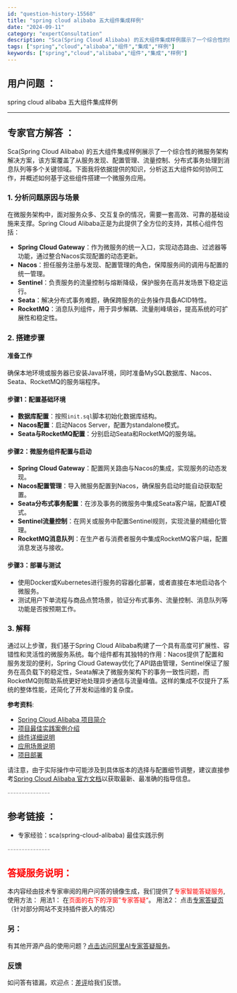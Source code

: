 ```yaml
---
id: "question-history-15568"
title: "spring cloud alibaba 五大组件集成样例"
date: "2024-09-11"
category: "expertConsultation"
description: "Sca(Spring Cloud Alibaba) 的五大组件集成样例展示了一个综合性的微服务架构解决方案，该方案覆盖了从服务发现、配置管理、流量控制、分布式事务处理到消息队列等多个关键领域。下面我将依据提供的知识，分析这五大组件如何协同工作，并概述如何基于这些组件搭建一个微服务应用。### 1. "
tags: ["spring","cloud","alibaba","组件","集成","样例"]
keywords: ["spring","cloud","alibaba","组件","集成","样例"]
---
```


## 用户问题 ： 
 spring cloud alibaba 五大组件集成样例  

---------------
## 专家官方解答 ：

Sca(Spring Cloud Alibaba) 的五大组件集成样例展示了一个综合性的微服务架构解决方案，该方案覆盖了从服务发现、配置管理、流量控制、分布式事务处理到消息队列等多个关键领域。下面我将依据提供的知识，分析这五大组件如何协同工作，并概述如何基于这些组件搭建一个微服务应用。

### 1. 分析问题原因与场景

在微服务架构中，面对服务众多、交互复杂的情况，需要一套高效、可靠的基础设施来支撑。Spring Cloud Alibaba正是为此提供了全方位的支持，其核心组件包括：

- **Spring Cloud Gateway**：作为微服务的统一入口，实现动态路由、过滤器等功能，通过整合Nacos实现配置的动态更新。
- **Nacos**：担任服务注册与发现、配置管理的角色，保障服务间的调用与配置的统一管理。
- **Sentinel**：负责服务的流量控制与熔断降级，保护服务在高并发场景下稳定运行。
- **Seata**：解决分布式事务难题，确保跨服务的业务操作具备ACID特性。
- **RocketMQ**：消息队列组件，用于异步解耦、流量削峰填谷，提高系统的可扩展性和稳定性。

### 2. 搭建步骤

#### 准备工作

确保本地环境或服务器已安装Java环境，同时准备MySQL数据库、Nacos、Seata、RocketMQ的服务端程序。

#### 步骤1：配置基础环境

- **数据库配置**：按照`init.sql`脚本初始化数据库结构。
- **Nacos配置**：启动Nacos Server，配置为standalone模式。
- **Seata与RocketMQ配置**：分别启动Seata和RocketMQ的服务端。

#### 步骤2：微服务组件配置与启动

- **Spring Cloud Gateway**：配置网关路由与Nacos的集成，实现服务的动态发现。
- **Nacos配置管理**：导入微服务配置到Nacos，确保服务启动时能自动获取配置。
- **Seata分布式事务配置**：在涉及事务的微服务中集成Seata客户端，配置AT模式。
- **Sentinel流量控制**：在网关或服务中配置Sentinel规则，实现流量的精细化管理。
- **RocketMQ消息队列**：在生产者与消费者服务中集成RocketMQ客户端，配置消息发送与接收。

#### 步骤3：部署与测试

- 使用Docker或Kubernetes进行服务的容器化部署，或者直接在本地启动各个微服务。
- 测试用户下单流程与商品点赞场景，验证分布式事务、流量控制、消息队列等功能是否按预期工作。

### 3. 解释

通过以上步骤，我们基于Spring Cloud Alibaba构建了一个具有高度可扩展性、容错性和灵活性的微服务系统。每个组件都有其独特的作用：Nacos提供了配置和服务发现的便利，Spring Cloud Gateway优化了API路由管理，Sentinel保证了服务在高负载下的稳定性，Seata解决了微服务架构下的事务一致性问题，而RocketMQ则帮助系统更好地处理异步通信与流量峰值。这样的集成不仅提升了系统的整体性能，还简化了开发和运维的复杂度。

**参考资料**:
- [Spring Cloud Alibaba 项目简介](#)
- [项目最佳实践案例介绍](#)
- [组件详细说明](#)
- [应用场景说明](#)
- [项目部署](#)

请注意，由于实际操作中可能涉及到具体版本的选择与配置细节调整，建议直接参考[Spring Cloud Alibaba 官方文档](https://spring-cloud-alibaba-group.github.io/spring-cloud-alibaba/)以获取最新、最准确的指导信息。


<font color="#949494">---------------</font> 


## 参考链接 ：

* 专家经验：sca(spring-cloud-alibaba) 最佳实践示例 


 <font color="#949494">---------------</font> 
 


## <font color="#FF0000">答疑服务说明：</font> 

本内容经由技术专家审阅的用户问答的镜像生成，我们提供了<font color="#FF0000">专家智能答疑服务</font>,使用方法：
用法1： 在<font color="#FF0000">页面的右下的浮窗”专家答疑“</font>。
用法2： 点击[专家答疑页](https://answer.opensource.alibaba.com/docs/intro)（针对部分网站不支持插件嵌入的情况）
### 另：


有其他开源产品的使用问题？[点击访问阿里AI专家答疑服务](https://answer.opensource.alibaba.com/docs/intro)。
### 反馈
如问答有错漏，欢迎点：[差评](https://ai.nacos.io/user/feedbackByEnhancerGradePOJOID?enhancerGradePOJOId=17058)给我们反馈。
